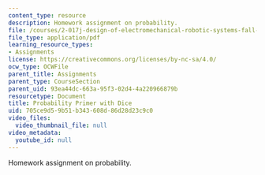 ```yaml
---
content_type: resource
description: Homework assignment on probability.
file: /courses/2-017j-design-of-electromechanical-robotic-systems-fall-2009/705ce9d59b51b343608d86d28d23c9c0_MIT2_017JF09_p08.pdf
file_type: application/pdf
learning_resource_types:
- Assignments
license: https://creativecommons.org/licenses/by-nc-sa/4.0/
ocw_type: OCWFile
parent_title: Assignments
parent_type: CourseSection
parent_uid: 93ea44dc-663a-95f3-02d4-4a220966879b
resourcetype: Document
title: Probability Primer with Dice
uid: 705ce9d5-9b51-b343-608d-86d28d23c9c0
video_files:
  video_thumbnail_file: null
video_metadata:
  youtube_id: null
---
```

Homework assignment on probability.